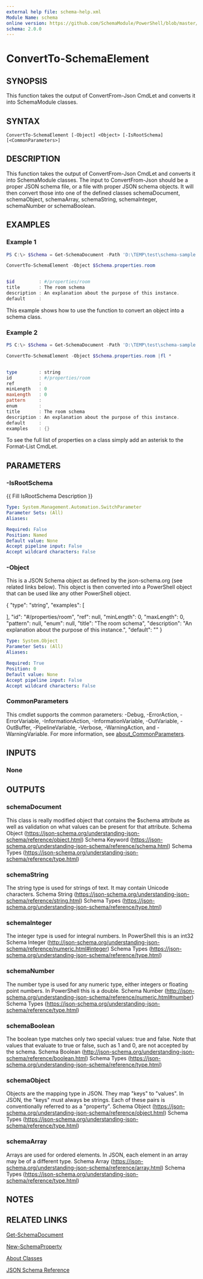 ```yaml
---
external help file: schema-help.xml
Module Name: schema
online version: https://github.com/SchemaModule/PowerShell/blob/master/docs/ConvertTo-SchemaElement.md#convertto-schemaelement
schema: 2.0.0
---
```


# ConvertTo-SchemaElement

## SYNOPSIS

This function takes the output of ConvertFrom-Json CmdLet and converts it into
SchemaModule classes.

## SYNTAX

```
ConvertTo-SchemaElement [-Object] <Object> [-IsRootSchema] [<CommonParameters>]
```

## DESCRIPTION

This function takes the output of ConvertFrom-Json CmdLet and converts it into
SchemaModule classes. The input to ConvertFrom-Json should be a proper JSON
schema file, or a file with proper JSON schema objects. It will then convert those
into one of the defined classes schemaDocument, schemaObject, schemaArray,
schemaString, schemaInteger, schemaNumber or schemaBoolean.

## EXAMPLES

### Example 1

```powershell
PS C:\> $Schema = Get-SchemaDocument -Path 'D:\TEMP\test\schema-sample.json'

ConvertTo-SchemaElement -Object $Schema.properties.room


$id         : #/properties/room
title       : The room schema
description : An explanation about the purpose of this instance.
default     :
```

This example shows how to use the function to convert an object into a schema
class.

### Example 2

```powershell
PS C:\> $Schema = Get-SchemaDocument -Path 'D:\TEMP\test\schema-sample.json'

ConvertTo-SchemaElement -Object $Schema.properties.room |fl *


type        : string
id          : #/properties/room
ref         :
minLength   : 0
maxLength   : 0
pattern     :
enum        :
title       : The room schema
description : An explanation about the purpose of this instance.
default     :
examples    : {}
```

To see the full list of properties on a class simply add an asterisk to the
Format-List CmdLet.

## PARAMETERS

### -IsRootSchema
{{ Fill IsRootSchema Description }}

```yaml
Type: System.Management.Automation.SwitchParameter
Parameter Sets: (All)
Aliases:

Required: False
Position: Named
Default value: None
Accept pipeline input: False
Accept wildcard characters: False
```

### -Object

This is a JSON Schema object as defined by the json-schema.org (see related links
below). This object is then converted into a PowerShell object that can be used
like any other PowerShell object.

{
 "type": "string",
 "examples": [

 ],
 "id": "#/properties/room",
 "ref": null,
 "minLength": 0,
 "maxLength": 0,
 "pattern": null,
 "enum": null,
 "title": "The room schema",
 "description": "An explanation about the purpose of this instance.",
 "default": ""
}

```yaml
Type: System.Object
Parameter Sets: (All)
Aliases:

Required: True
Position: 0
Default value: None
Accept pipeline input: False
Accept wildcard characters: False
```

### CommonParameters
This cmdlet supports the common parameters: -Debug, -ErrorAction, -ErrorVariable, -InformationAction, -InformationVariable, -OutVariable, -OutBuffer, -PipelineVariable, -Verbose, -WarningAction, and -WarningVariable. For more information, see [about_CommonParameters](http://go.microsoft.com/fwlink/?LinkID=113216).

## INPUTS

### None
## OUTPUTS

### schemaDocument
This class is really modified object that contains the $schema attribute as well as validation on what values can be present for that attribute. Schema Object (https://json-schema.org/understanding-json-schema/reference/object.html) Schema Keyword (https://json-schema.org/understanding-json-schema/reference/schema.html) Schema Types (https://json-schema.org/understanding-json-schema/reference/type.html)

### schemaString
The string type is used for strings of text. It may contain Unicode characters. Schema String (https://json-schema.org/understanding-json-schema/reference/string.html) Schema Types (https://json-schema.org/understanding-json-schema/reference/type.html)

### schemaInteger
The integer type is used for integral numbers. In PowerShell this is an int32 Schema Integer (http://json-schema.org/understanding-json-schema/reference/numeric.html#integer) Schema Types (https://json-schema.org/understanding-json-schema/reference/type.html)

### schemaNumber
The number type is used for any numeric type, either integers or floating point numbers. In PowerShell this is a double. Schema Number (http://json-schema.org/understanding-json-schema/reference/numeric.html#number) Schema Types (https://json-schema.org/understanding-json-schema/reference/type.html)

### schemaBoolean
The boolean type matches only two special values: true and false. Note that values that evaluate to true or false, such as 1 and 0, are not accepted by the schema. Schema Boolean (http://json-schema.org/understanding-json-schema/reference/boolean.html) Schema Types (https://json-schema.org/understanding-json-schema/reference/type.html)

### schemaObject
Objects are the mapping type in JSON. They map "keys" to "values". In JSON, the "keys" must always be strings. Each of these pairs is conventionally referred to as a "property". Schema Object (https://json-schema.org/understanding-json-schema/reference/object.html) Schema Types (https://json-schema.org/understanding-json-schema/reference/type.html)

### schemaArray
Arrays are used for ordered elements. In JSON, each element in an array may be of a different type. Schema Array (https://json-schema.org/understanding-json-schema/reference/array.html) Schema Types (https://json-schema.org/understanding-json-schema/reference/type.html)

## NOTES

## RELATED LINKS

[Get-SchemaDocument](https://github.com/SchemaModule/PowerShell/blob/master/docs/Get-SchemaDocument.md#get-schemadocument)

[New-SchemaProperty](https://github.com/SchemaModule/PowerShell/blob/master/docs/New-SchemaProperty.md#new-schemaproperty)

[About Classes](https://github.com/SchemaModule/PowerShell/blob/master/docs/about_Schema_Classes.md)

[JSON Schema Reference](https://json-schema.org/understanding-json-schema/reference/index.html)
